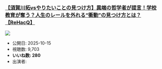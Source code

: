 ### [【須賀川拓vsやりたいことの見つけ方】異端の哲学者が提言！学校教育が奪う？人生のレールを外れる“衝動”の見つけ方とは？【ReHacQ】](https://www.youtube.com/watch?v=E_HqBZ_0kQU)
[![](https://img.youtube.com/vi/E_HqBZ_0kQU/sddefault.jpg)](https://www.youtube.com/watch?v=E_HqBZ_0kQU)
-   公開日: 2025-10-15
-   視聴数: 9,703
-   **いいね数: 280**
-   出演者: 
